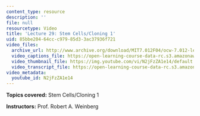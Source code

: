 ```yaml
---
content_type: resource
description: ''
file: null
resourcetype: Video
title: 'Lecture 29: Stem Cells/Cloning 1'
uid: 85bbe204-64cc-c979-85d3-3ac37936f721
video_files:
  archive_url: http://www.archive.org/download/MIT7.012F04/ocw-7.012-lec29-22nov2004-220k.mp4
  video_captions_file: https://open-learning-course-data-rc.s3.amazonaws.com/7-012-introduction-to-biology-fall-2004/d204273e4c0159cabda73aeebe501b0f_N2jFzZA1e14.vtt
  video_thumbnail_file: https://img.youtube.com/vi/N2jFzZA1e14/default.jpg
  video_transcript_file: https://open-learning-course-data-rc.s3.amazonaws.com/7-012-introduction-to-biology-fall-2004/36801486de0330f374bccf9585a3b2e6_N2jFzZA1e14.pdf
video_metadata:
  youtube_id: N2jFzZA1e14
---
```


**Topics covered:** Stem Cells/Cloning 1

**Instructors:** Prof. Robert A. Weinberg